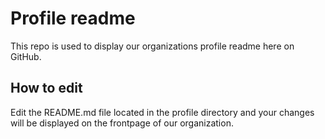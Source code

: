 # Profile readme
This repo is used to display our organizations profile readme here on GitHub.

## How to edit
Edit the README.md file located in the profile directory and your changes will be displayed on the frontpage of our organization.
